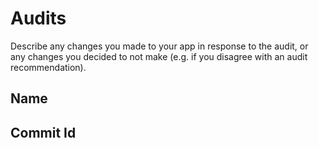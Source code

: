 # Audits

Describe any changes you made to your app in response to the audit, or any changes you decided to not make (e.g. if you disagree with an audit recommendation).

## Name

## Commit Id